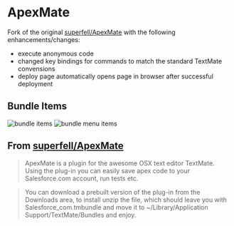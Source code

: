# ApexMate #

Fork of the original [superfell/ApexMate](https://github.com/superfell/ApexMate) with the following enhancements/changes:

* execute anonymous code
* changed key bindings for commands to match the standard TextMate convensions
* deploy page automatically opens page in browser after successful deployment

## Bundle Items

![bundle items](http://j.mp/s2uhwd) ![bundle menu items](http://j.mp/rQS25L)

## From [superfell/ApexMate](https://github.com/superfell/ApexMate)

> ApexMate is a plugin for the awesome OSX text editor TextMate. Using the
> plug-in you can easily save apex code to your Salesforce.com account, run
> tests etc.

> You can download a prebuilt version of the plug-in from the Downloads
> area, to install unzip the file, which should leave you with
> Salesforce_com.tmbundle and move it to ~/Library/Application
> Support/TextMate/Bundles and enjoy.
